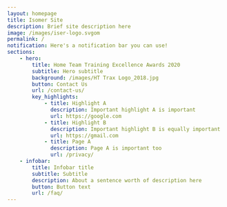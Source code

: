 ```yaml
---
layout: homepage
title: Isomer Site
description: Brief site description here
image: /images/iser-logo.svgom
permalink: /
notification: Here's a notification bar you can use!
sections:
    - hero:
        title: Home Team Training Excellence Awards 2020 
        subtitle: Hero subtitle
        background: /images/HT Trax Logo_2018.jpg
        button: Contact Us
        url: /contact-us/
        key_highlights:
            - title: Highlight A
              description: Important highlight A is important
              url: https://google.com
            - title: Highlight B
              description: Important highlight B is equally important
              url: https://gmail.com
            - title: Page A
              description: Page A is important too
              url: /privacy/
    - infobar:
        title: Infobar title
        subtitle: Subtitle
        description: About a sentence worth of description here
        button: Button text
        url: /faq/
---
```

